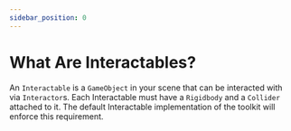 ```yaml
---
sidebar_position: 0
---
```


# What Are Interactables?

An `Interactable` is a `GameObject` in your scene that can be interacted with via `Interactor`s. Each Interactable must have
a `Rigidbody` and a `Collider` attached to it. The default Interactable implementation of the toolkit will enforce this requirement.